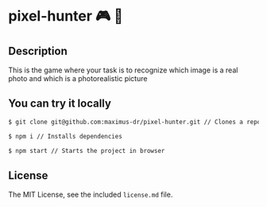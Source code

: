 # pixel-hunter   :video_game: :game_die:

## Description
This is the game where your task is to recognize which image is a real photo and which is a photorealistic picture

## You can try it locally
```bash
$ git clone git@github.com:maximus-dr/pixel-hunter.git // Clones a repository into your local directory
```
```bash
$ npm i // Installs dependencies
```
```bash
$ npm start // Starts the project in browser
```

## License

The MIT License, see the included `license.md` file.
